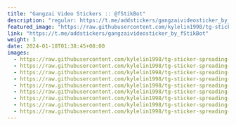 ```yaml
---
title: "Gangzai Video Stickers :: @fStikBot"
description: "regular: https://t.me/addstickers/gangzaivideosticker_by_fStikBot"
featured_image: "https://raw.githubusercontent.com/kylelin1998/tg-sticker-spreading-worldwide-images/main/img/83fc0a9d-d565-4b4e-ac62-a9a25bea1c61.jpg"
link: "https://t.me/addstickers/gangzaivideosticker_by_fStikBot"
weight: 3
date: 2024-01-18T01:38:45+08:00
images:
  - https://raw.githubusercontent.com/kylelin1998/tg-sticker-spreading-worldwide-images/main/img/83fc0a9d-d565-4b4e-ac62-a9a25bea1c61.jpg
  - https://raw.githubusercontent.com/kylelin1998/tg-sticker-spreading-worldwide-images/main/img/e90f9497-0918-46fb-8bf1-a42425fa0f11.jpg
  - https://raw.githubusercontent.com/kylelin1998/tg-sticker-spreading-worldwide-images/main/img/aadec2e8-8828-4884-9a4c-d9e4821fa0d4.jpg
  - https://raw.githubusercontent.com/kylelin1998/tg-sticker-spreading-worldwide-images/main/img/5389e6aa-da93-475a-867f-56cc61d2a944.jpg
  - https://raw.githubusercontent.com/kylelin1998/tg-sticker-spreading-worldwide-images/main/img/e437526d-439c-4710-b20f-2664aef0fa72.jpg
  - https://raw.githubusercontent.com/kylelin1998/tg-sticker-spreading-worldwide-images/main/img/25a2d41b-26e1-414a-ba06-239912ca9d75.jpg
  - https://raw.githubusercontent.com/kylelin1998/tg-sticker-spreading-worldwide-images/main/img/93085f51-a748-4eb0-8eeb-2d79515541f7.jpg
  - https://raw.githubusercontent.com/kylelin1998/tg-sticker-spreading-worldwide-images/main/img/08e70549-6656-4889-b674-3179c9a5ac94.jpg
  - https://raw.githubusercontent.com/kylelin1998/tg-sticker-spreading-worldwide-images/main/img/fcdb81ab-d274-4152-b240-35587a67d15c.jpg
---
```

